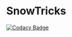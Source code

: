 # SnowTricks
[![Codacy Badge](https://app.codacy.com/project/badge/Grade/f0f9532083484eca95332f06c47fd6f9)](https://app.codacy.com/gh/boaicha/SnowTricks/dashboard?utm_source=gh&utm_medium=referral&utm_content=&utm_campaign=Badge_grade)

